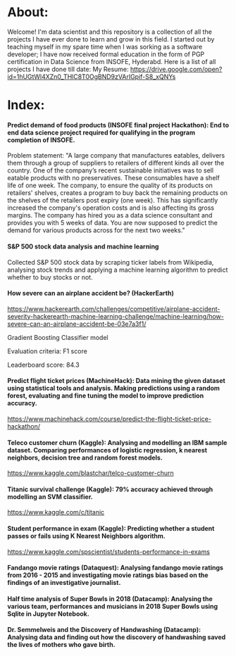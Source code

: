# About:
Welcome! I'm data scientist and this repository is a collection of all the projects I have ever done to learn and grow in this field.
I started out by teaching myself in my spare time when I was sorking as a software developer; I have now received formal education in the form of PGP certification in Data Science from INSOFE, Hyderabd. Here is a list of all projects I have done till date:
My Resume:
https://drive.google.com/open?id=1hUGtWl4XZn0_THlC8T0OgBND9zVArIGpif-S8_xQNYs


# Index:
#### Predict demand of food products (INSOFE final project Hackathon): End to end data science project required for qualifying in the program completion of INSOFE.

Problem statement: "A large company that manufactures eatables, delivers them through a group of suppliers to retailers of different kinds all over the country. One of the company’s recent sustainable initiatives was to sell eatable products with no preservatives.
These consumables have a shelf life of one week. The company, to ensure the quality of its products on retailers' shelves, creates a
program to buy back the remaining products on the shelves of the retailers post expiry (one week). This has significantly increased the company's operation costs and is also affecting its gross margins. The company has hired you as a data science consultant and provides you with 5 weeks of data. You are now supposed to predict the demand for various products across for the next two weeks."

#### S&P 500 stock data analysis and machine learning
Collected S&P 500 stock data by scraping ticker labels from Wikipedia, analysing stock trends and applying a machine learning algorithm to predict whether to buy stocks or not.

#### How severe can an airplane accident be? (HackerEarth)
https://www.hackerearth.com/challenges/competitive/airplane-accident-severity-hackerearth-machine-learning-challenge/machine-learning/how-severe-can-an-airplane-accident-be-03e7a3f1/

Gradient Boosting Classifier model

Evaluation criteria: F1 score

Leaderboard score: 84.3

#### Predict flight ticket prices (MachineHack): Data mining the given dataset using statistical tools and analysis. Making predictions using a random forest, evaluating and fine tuning the model to improve prediction accuracy.
https://www.machinehack.com/course/predict-the-flight-ticket-price-hackathon/

#### Teleco customer churn (Kaggle): Analysing and modelling an IBM sample dataset. Comparing performances of logistic regression, k nearest neighbors, decision tree and random forest models.
https://www.kaggle.com/blastchar/telco-customer-churn

#### Titanic survival challenge (Kaggle): 79% accuracy achieved through modelling an SVM classifier.
https://www.kaggle.com/c/titanic

#### Student performance in exam (Kaggle): Predicting whether a student passes or fails using K Nearest Neighbors algorithm.
https://www.kaggle.com/spscientist/students-performance-in-exams


#### Fandango movie ratings (Dataquest): Analysing fandango movie ratings from 2016 - 2015 and investigating movie ratings bias based on the findings of an investigative journalist.

#### Half time analysis of Super Bowls in 2018 (Datacamp): Analysing the various team, performances and musicians in 2018 Super Bowls using Sqlite in Jupyter Notebook.

#### Dr. Semmelweis and the Discovery of Handwashing (Datacamp): Analysing data and finding out how the discovery of handwashing saved the lives of mothers who gave birth.
